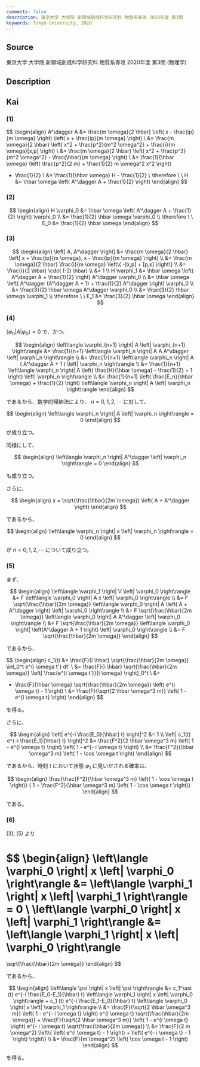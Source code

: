 ```yaml
---
comments: false
description: 東京大学 大学院 新領域創成科学研究科 物質系専攻 2020年度 第3問
keywords: Tokyo-University, 2020
---
```


## Source
東京大学 大学院 新領域創成科学研究科 物質系専攻 2020年度 第3問 (物理学)

## Description

## Kai
### (1)

$$
\begin{align}
A^\dagger A
&= \frac{m \omega}{2 \hbar}
\left( x - \frac{ip}{m \omega} \right)
\left( x + \frac{ip}{m \omega} \right)
\\
&= \frac{m \omega}{2 \hbar}
\left( x^2 + \frac{p^2}{m^2 \omega^2} + \frac{i}{m \omega}[x,p] \right)
\\
&= \frac{m \omega}{2 \hbar}
\left( x^2 + \frac{p^2}{m^2 \omega^2} - \frac{\hbar}{m \omega} \right)
\\
&= \frac{1}{\hbar \omega}
\left( \frac{p^2}{2 m} + \frac{1}{2} m \omega^2 x^2 \right)
- \frac{1}{2}
\\
&= \frac{1}{\hbar \omega} H - \frac{1}{2}
\\
\therefore \ \ 
H &= \hbar \omega \left( A^\dagger A + \frac{1}{2} \right)
\end{align}
$$

### (2)

$$
\begin{align}
H \varphi_0
&=
\hbar \omega \left( A^\dagger A + \frac{1}{2} \right) \varphi_0
\\
&=
\frac{1}{2} \hbar \omega \varphi_0
\\
\therefore \ \ 
E_0 &= \frac{1}{2} \hbar \omega
\end{align}
$$

### (3)

$$
\begin{align}
\left[ A, A^\dagger \right]
&=
\frac{m \omega}{2 \hbar}
\left[ x + \frac{ip}{m \omega}, x - \frac{ip}{m \omega} \right]
\\
&=
\frac{m \omega}{2 \hbar} \frac{i}{m \omega}
\left\{ -[x,p] + [p,x] \right\}
\\
&=
\frac{i}{2 \hbar} \cdot (-2i \hbar)
\\
&= 1
\\
H \varphi_1
&=
\hbar \omega \left( A^\dagger A + \frac{1}{2} \right) A^\dagger \varphi_0
\\
&=
\hbar \omega
\left( A^\dagger (A^\dagger A + 1) + \frac{1}{2} A^\dagger \right)
\varphi_0
\\
&=
\frac{3}{2} \hbar \omega A^\dagger \varphi_0
\\
&=
\frac{3}{2} \hbar \omega \varphi_1
\\
\therefore \ \ 
E_1 &= \frac{3}{2} \hbar \omega
\end{align}
$$

### (4)
$\left\langle \varphi_0 \right| A \left| \varphi_0 \right\rangle = 0$ で、かつ、

$$
\begin{align}
\left\langle \varphi_{n+1} \right| A \left| \varphi_{n+1} \right\rangle
&=
\frac{1}{n+1}
\left\langle \varphi_n \right| A A A^\dagger \left| \varphi_n \right\rangle
\\
&=
\frac{1}{n+1}
\left\langle \varphi_n \right|
A ( A^\dagger A + 1 ) \left| \varphi_n \right\rangle
\\
&=
\frac{1}{n+1}
\left\langle \varphi_n \right|
A \left( \frac{H}{\hbar \omega} - \frac{1}{2} + 1 \right)
\left| \varphi_n \right\rangle
\\
&=
\frac{1}{n+1}
\left( \frac{E_n}{\hbar \omega} + \frac{1}{2} \right)
\left\langle \varphi_n \right| A \left| \varphi_n \right\rangle
\end{align}
$$

であるから、数学的帰納法により、 $n=0,1,2, \cdots$ に対して、

$$
\begin{align}
\left\langle \varphi_n \right| A \left| \varphi_n \right\rangle = 0
\end{align}
$$

が成り立つ。

同様にして、

$$
\begin{align}
\left\langle \varphi_n \right| A^\dagger \left| \varphi_n \right\rangle = 0
\end{align}
$$

も成り立つ。

さらに、

$$
\begin{align}
x = \sqrt{\frac{\hbar}{2m \omega}} \left( A + A^\dagger \right)
\end{align}
$$

であるから、

$$
\begin{align}
\left\langle \varphi_n \right| x \left| \varphi_n \right\rangle = 0
\end{align}
$$

が $n=0,1,2, \cdots$ について成り立つ。

### (5)
まず、

$$
\begin{align}
\left\langle \varphi_1 \right| V \left| \varphi_0 \right\rangle
&=
F \left\langle \varphi_0 \right| A x \left| \varphi_0 \right\rangle
\\
&=
F \sqrt{\frac{\hbar}{2m \omega}}
\left\langle \varphi_0 \right| A \left( A + A^\dagger \right)
\left| \varphi_0 \right\rangle
\\
&=
F \sqrt{\frac{\hbar}{2m \omega}}
\left\langle \varphi_0 \right| A A^\dagger \left| \varphi_0 \right\rangle
\\
&=
F \sqrt{\frac{\hbar}{2m \omega}}
\left\langle \varphi_0 \right| \left(A^\dagger A + 1 \right)
\left| \varphi_0 \right\rangle
\\
&=
F \sqrt{\frac{\hbar}{2m \omega}}
\end{align}
$$

であるから、

$$
\begin{align}
c_1(t)
&=
\frac{F}{i \hbar} \sqrt{\frac{\hbar}{2m \omega}}
\int_0^t e^{i \omega t'} dt'
\\
&=
\frac{F}{i \hbar} \sqrt{\frac{\hbar}{2m \omega}}
\left[ \frac{e^{i \omega t'}}{i \omega} \right]_0^t
\\
&=
- \frac{F}{\hbar \omega} \sqrt{\frac{\hbar}{2m \omega}}
\left( e^{i \omega t} - 1 \right)
\\
&=
\frac{F}{\sqrt{2 \hbar \omega^3 m}}
\left( 1 - e^{i \omega t} \right)
\end{align}
$$

を得る。

さらに、

$$
\begin{align}
\left| e^{-i \frac{E_0}{\hbar} t} \right|^2
&= 1
\\
\left| c_1(t) e^{-i \frac{E_1}{\hbar} t} \right|^2
&=
\frac{F^2}{2 \hbar \omega^3 m}
\left( 1 - e^{i \omega t} \right)
\left( 1 - e^{- i \omega t} \right)
\\
&=
\frac{F^2}{\hbar \omega^3 m}
\left( 1 - \cos \omega t \right)
\end{align}
$$

であるから、時刻 $t$ において状態 $\varphi_1$ に見いだされる確率は、

$$
\begin{align}
\frac{\frac{F^2}{\hbar \omega^3 m} \left( 1 - \cos \omega t \right)}
{ 1 + \frac{F^2}{\hbar \omega^3 m} \left( 1 - \cos \omega t \right)}
\end{align}
$$

である。

### (6)
(3), (5) より

$$
\begin{align}
\left\langle \varphi_0 \right| x \left| \varphi_0 \right\rangle
&=
\left\langle \varphi_1 \right| x \left| \varphi_1 \right\rangle
= 0
\\
\left\langle \varphi_0 \right| x \left| \varphi_1 \right\rangle
&=
\left\langle \varphi_1 \right| x \left| \varphi_0 \right\rangle
=
\sqrt{\frac{\hbar}{2m \omega}}
\end{align}
$$

であるから、

$$
\begin{align}
\left\langle \psi \right| x \left| \psi \right\rangle
&=
c_1^\ast (t) e^{-i \frac{E_0-E_1}{\hbar} t}
\left\langle \varphi_1 \right| x \left| \varphi_0 \right\rangle
+
c_1 (t) e^{-i \frac{E_1-E_0}{\hbar} t}
\left\langle \varphi_0 \right| x \left| \varphi_1 \right\rangle
\\
&=
\frac{F}{\sqrt{2 \hbar \omega^3 m}}
\left( 1 - e^{- i \omega t} \right)
e^{i \omega t} \sqrt{\frac{\hbar}{2m \omega}}
+
\frac{F}{\sqrt{2 \hbar \omega^3 m}} \left( 1 - e^{i \omega t} \right)
e^{- i \omega t} 
\sqrt{\frac{\hbar}{2m \omega}}
\\
&=
\frac{F}{2 m \omega^2} \left\{
\left( e^{i \omega t} - 1 \right) + \left( e^{- i \omega t} - 1 \right)
\right\}
\\
&=
\frac{F}{m \omega^2} \left( \cos \omega t - 1 \right)
\end{align}
$$

を得る。